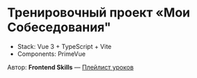 # Тренировочный проект «Мои Собеседования"

- Stack: Vue 3 + TypeScript + Vite
- Components: PrimeVue

Автор: **Frontend Skills** — [Плейлист уроков](https://www.youtube.com/watch?v=fdDKc_OBzt4&list=PL2hgv2vHkQ7AZlninsc5iyc8gZIw0_MRO)
